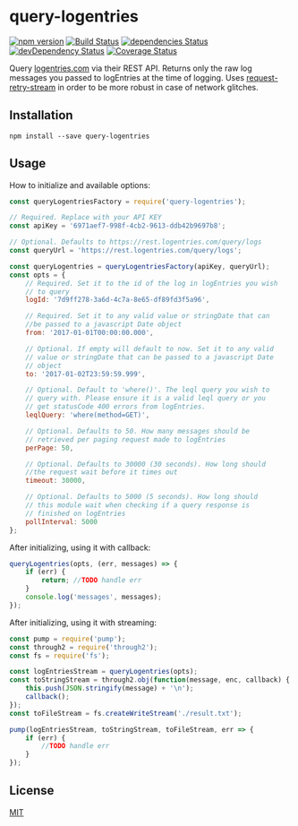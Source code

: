 # query-logentries

[![npm version](https://badge.fury.io/js/query-logentries.svg)](https://badge.fury.io/js/query-logentries) [![Build Status](https://travis-ci.org/Oligrand/query-logentries.svg?branch=master)](https://travis-ci.org/Oligrand/query-logentries) [![dependencies Status](https://david-dm.org/Oligrand/query-logentries/status.svg)](https://david-dm.org/Oligrand/query-logentries) [![devDependency Status](https://david-dm.org/Oligrand/query-logentries/dev-status.svg)](https://david-dm.org/Oligrand/query-logentries#info=devDependencies) [![Coverage Status](https://coveralls.io/repos/github/Oligrand/query-logentries/badge.svg?branch=master)](https://coveralls.io/github/Oligrand/query-logentries?branch=master)

Query [logentries.com](https://logentries.com/) via their REST API. Returns only the raw log messages you passed to logEntries at the time of logging. Uses [request-retry-stream](https://www.npmjs.com/package/request-retry-stream) in order to be more robust in case of network glitches.

## Installation

	npm install --save query-logentries

## Usage

How to initialize and available options:

```javascript
const queryLogentriesFactory = require('query-logentries');

// Required. Replace with your API KEY
const apiKey = '6971aef7-998f-4cb2-9613-ddb42b9697b8';

// Optional. Defaults to https://rest.logentries.com/query/logs
const queryUrl = 'https://rest.logentries.com/query/logs';

const queryLogentries = queryLogentriesFactory(apiKey, queryUrl);
const opts = {
	// Required. Set it to the id of the log in logEntries you wish
	// to query
	logId: '7d9ff278-3a6d-4c7a-8e65-df89fd3f5a96',

	// Required. Set it to any valid value or stringDate that can
	//be passed to a javascript Date object
	from: '2017-01-01T00:00:00.000',

	// Optional. If empty will default to now. Set it to any valid
	// value or stringDate that can be passed to a javascript Date
	// object
	to: '2017-01-02T23:59:59.999',

	// Optional. Default to 'where()'. The leql query you wish to
	// query with. Please ensure it is a valid leql query or you
	// get statusCode 400 errors from logEntries.
	leqlQuery: 'where(method=GET)',

	// Optional. Defaults to 50. How many messages should be
	// retrieved per paging request made to logEntries
	perPage: 50,

	// Optional. Defaults to 30000 (30 seconds). How long should
	//the request wait before it times out
	timeout: 30000,

	// Optional. Defaults to 5000 (5 seconds). How long should
	// this module wait when checking if a query response is
	// finished on logEntries
	pollInterval: 5000
};
```

After initializing, using it with callback:

```javascript
queryLogentries(opts, (err, messages) => {
	if (err) {
		return; //TODO handle err
	}
	console.log('messages', messages);
});
```

After initializing, using it with streaming:

```javascript
const pump = require('pump');
const through2 = require('through2');
const fs = require('fs');

const logEntriesStream = queryLogentries(opts);
const toStringStream = through2.obj(function(message, enc, callback) {
	this.push(JSON.stringify(message) + '\n');
	callback();
});
const toFileStream = fs.createWriteStream('./result.txt');

pump(logEntriesStream, toStringStream, toFileStream, err => {
	if (err) {
		//TODO handle err
	}
});
```

## License

[MIT](http://opensource.org/licenses/MIT)
